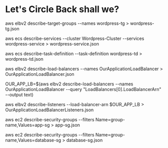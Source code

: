 # Let's Circle Back shall we?

aws elbv2 describe-target-groups  --names wordpress-tg > wordpress-tg.json



aws ecs describe-services --cluster Wordpress-Cluster --services wordpress-service > wordpress-service.json

aws ecs describe-task-definition --task-definition wordpress-td > wordpress-td.json


aws elbv2 describe-load-balancers --names OurApplicationLoadBalancer > OurApplicationLoadBalancer.json


OUR_APP_LB=$(aws elbv2 describe-load-balancers --names OurApplicationLoadBalancer --query "LoadBalancers[0].LoadBalancerArn" --output text)

aws elbv2 describe-listeners --load-balancer-arn $OUR_APP_LB > OurApplicationLoadBalancerListeners.json


aws ec2 describe-security-groups --filters Name=group-name,Values=app-sg > app-sg.json


aws ec2 describe-security-groups --filters Name=group-name,Values=database-sg > database-sg.json
